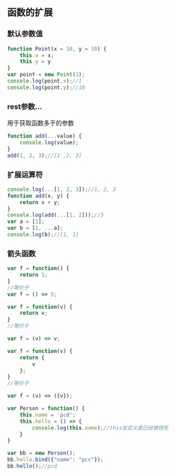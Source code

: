 ## 函数的扩展

### 默认参数值
```javascript
function Point(x = 10, y = 10) {
	this.x = x;
	this.y = y
}
var point = new Point(1);
console.log(point.x);//1
console.log(point.y);//10
```

### rest参数...
用于获取函数多于的参数
```javascript
function add(...value) {
	console.log(value);
}
add(1, 2, 3);//[1 ,2, 3]
```

### 扩展运算符
```javascript
console.log(...[1, 2, 3]);//1, 2, 3
function add(x, y) {
	return x + y;
}
console.log(add(...[1, 2]));//3
var a = [1];
var b = [1, ...a];
console.log(b);//[1, 1]
```

### 箭头函数
```javascript
var f = function() {
	return 1;
}
//等价于
var f = () => 5;
```

```javascript
var f = function(v) {
	return v;
}
//等价于

var f = (v) => v;
```
```javascript
var f = function(v) {
	return {
		v
	};
}
//等价于

var f = (v) => ({v});
```

```javascript
var Person = function() {
	this.name = 'pcd';
	this.hello = () => {
		console.log(this.name);//this在定义是已经被锁死
	}
}

var bb = new Person();
bb.hello.bind({"name": "pcc"});
bb.hello();//pcd
```